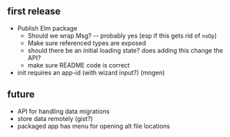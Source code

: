## first release

- Publish Elm package
  - Should we wrap Msg? -- probably yes (esp if this gets rid of `noOp`)
  - Make sure referenced types are exposed
  - should there be an initial loading state?  does adding this change the API?
  - make sure README code is correct
- init requires an app-id (with wizard input?) (mngen)


## future

- API for handling data migrations
- store data remotely (gist?)
- packaged app has menu for opening alt file locations
